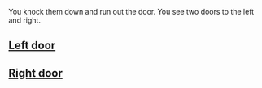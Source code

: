 You knock them down and run out the door. You see two doors to the left and right.
## [Left door](left.md) 
## [Right door](right.md)
